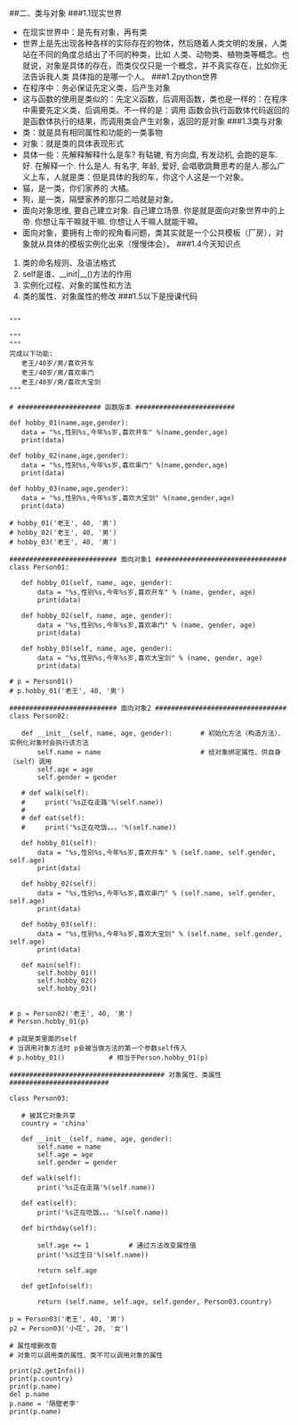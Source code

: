 ##二、类与对象
###1.1现实世界
 * 在现实世界中：是先有对象，再有类
 * 世界上是先出现各种各样的实际存在的物体，然后随着人类文明的发展，人类站在不同的角度总结出了不同的种类，比如
人类、动物类、植物类等概念。也就说，对象是具体的存在，而类仅仅只是一个概念，并不真实存在，比如你无法告诉我人类
具体指的是哪一个人。
###1.2python世界
 * 在程序中：务必保证先定义类，后产生对象
 * 这与函数的使用是类似的：先定义函数，后调用函数，类也是一样的：在程序中需要先定义类，后调用类。不一样的是：调用
函数会执行函数体代码返回的是函数体执行的结果，而调用类会产生对象，返回的是对象
###1.3类与对象
 * 类：就是具有相同属性和功能的一类事物
 * 对象：就是类的具体表现形式
 * 具体一些：先解释解释什么是车? 有轱辘, 有方向盘, 有发动机, 会跑的是车. 好. 在解释一个. 什么是人. 有名字, 年龄, 爱好, 会唱歌跳舞思考的是人.那么广义上车，人就是类：但是具体的我的车，你这个人这是一个对象。
 * 猫，是一类，你们家养的 大橘。
 * 狗，是一类，隔壁家养的那只二哈就是对象。
 * 面向对象思维, 要自己建立对象. 自己建立场景. 你是就是面向对象世界中的上帝. 你想让车干嘛就干嘛. 你想让人干嘛人就能干嘛。
 * 面向对象，要拥有上帝的视角看问题，类其实就是一个公共模板（厂房），对象就从具体的模板实例化出来（慢慢体会）。
 ###1.4今天知识点
 1. 类的命名规则、及语法格式
 2. self是谁、\__init|__()方法的作用
 3. 实例化过程、对象的属性和方法
 4. 类的属性、对象属性的修改
 ###1.5以下是授课代码
 ```cython

"""

"""
"""
完成以下功能:
    老王/40岁/男/喜欢开车
    老王/40岁/男/喜欢串门
    老王/40岁/男/喜欢大宝剑
"""

# ##################### 函数版本 #########################

def hobby_01(name,age,gender):
    data = "%s,性别%s,今年%s岁,喜欢开车" %(name,gender,age)
    print(data)

def hobby_02(name,age,gender):
    data = "%s,性别%s,今年%s岁,喜欢串门" %(name,gender,age)
    print(data)

def hobby_03(name,age,gender):
    data = "%s,性别%s,今年%s岁,喜欢大宝剑" %(name,gender,age)
    print(data)

# hobby_01('老王', 40, '男')
# hobby_02('老王', 40, '男')
# hobby_03('老王', 40, '男')

########################### 面向对象1 #################################
class Person01:

    def hobby_01(self, name, age, gender):
        data = "%s,性别%s,今年%s岁,喜欢开车" % (name, gender, age)
        print(data)

    def hobby_02(self, name, age, gender):
        data = "%s,性别%s,今年%s岁,喜欢串门" % (name, gender, age)
        print(data)

    def hobby_03(self, name, age, gender):
        data = "%s,性别%s,今年%s岁,喜欢大宝剑" % (name, gender, age)
        print(data)

# p = Person01()
# p.hobby_01('老王', 40, '男')

########################### 面向对象2 #################################
class Person02:

    def __init__(self, name, age, gender):       # 初始化方法（构造方法）、实例化对象时会执行该方法
        self.name = name                         # 给对象绑定属性、供自身（self）调用
        self.age = age
        self.gender = gender

    # def walk(self):
    #     print('%s正在走路'%(self.name))
    #
    # def eat(self):
    #     print('%s正在吃饭。。。'%(self.name))

    def hobby_01(self):
        data = "%s,性别%s,今年%s岁,喜欢开车" % (self.name, self.gender, self.age)
        print(data)

    def hobby_02(self):
        data = "%s,性别%s,今年%s岁,喜欢串门" % (self.name, self.gender, self.age)
        print(data)

    def hobby_03(self):
        data = "%s,性别%s,今年%s岁,喜欢大宝剑" % (self.name, self.gender, self.age)
        print(data)
        
    def main(self):
        self.hobby_01()
        self.hobby_02()
        self.hobby_03()


# p = Person02('老王', 40, '男')
# Person.hobby_01(p)

# p就是类里面的self
# 当调用对象方法时 p会被当做方法的第一个参数self传入
# p.hobby_01()           # 相当于Person.hobby_01(p)

####################################### 对象属性、类属性 #########################

class Person03:

    # 被其它对象共享
    country = 'china'

    def __init__(self, name, age, gender):
        self.name = name
        self.age = age
        self.gender = gender

    def walk(self):
        print('%s正在走路'%(self.name))

    def eat(self):
        print('%s正在吃饭。。。'%(self.name))

    def birthday(self):

        self.age += 1          # 通过方法改变属性值
        print('%s过生日'%(self.name))

        return self.age

    def getInfo(self):

        return (self.name, self.age, self.gender, Person03.country)

p = Person03('老王', 40, '男')
p2 = Person03('小花', 20, '女')

# 属性增删改查
# 对象可以调用类的属性、类不可以调用对象的属性

print(p2.getInfo())
print(p.country)
print(p.name)
del p.name
p.name = '隔壁老李'
print(p.name)

```